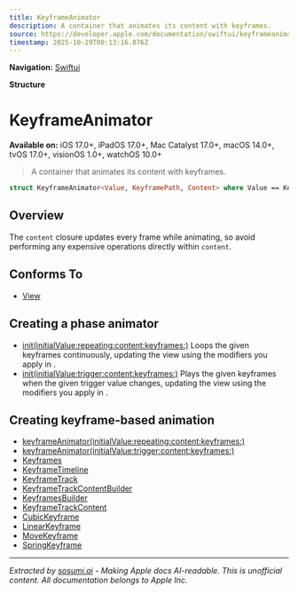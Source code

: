 ```yaml
---
title: KeyframeAnimator
description: A container that animates its content with keyframes.
source: https://developer.apple.com/documentation/swiftui/keyframeanimator
timestamp: 2025-10-29T00:13:16.876Z
---
```


**Navigation:** [Swiftui](/documentation/swiftui)

**Structure**

# KeyframeAnimator

**Available on:** iOS 17.0+, iPadOS 17.0+, Mac Catalyst 17.0+, macOS 14.0+, tvOS 17.0+, visionOS 1.0+, watchOS 10.0+

> A container that animates its content with keyframes.

```swift
struct KeyframeAnimator<Value, KeyframePath, Content> where Value == KeyframePath.Value, KeyframePath : Keyframes, Content : View
```

## Overview

The `content` closure updates every frame while animating, so avoid performing any expensive operations directly within `content`.

## Conforms To

- [View](/documentation/swiftui/view)

## Creating a phase animator

- [init(initialValue:repeating:content:keyframes:)](/documentation/swiftui/keyframeanimator/init(initialvalue:repeating:content:keyframes:)) Loops the given keyframes continuously, updating the view using the modifiers you apply in .
- [init(initialValue:trigger:content:keyframes:)](/documentation/swiftui/keyframeanimator/init(initialvalue:trigger:content:keyframes:)) Plays the given keyframes when the given trigger value changes, updating the view using the modifiers you apply in .

## Creating keyframe-based animation

- [keyframeAnimator(initialValue:repeating:content:keyframes:)](/documentation/swiftui/view/keyframeanimator(initialvalue:repeating:content:keyframes:))
- [keyframeAnimator(initialValue:trigger:content:keyframes:)](/documentation/swiftui/view/keyframeanimator(initialvalue:trigger:content:keyframes:))
- [Keyframes](/documentation/swiftui/keyframes)
- [KeyframeTimeline](/documentation/swiftui/keyframetimeline)
- [KeyframeTrack](/documentation/swiftui/keyframetrack)
- [KeyframeTrackContentBuilder](/documentation/swiftui/keyframetrackcontentbuilder)
- [KeyframesBuilder](/documentation/swiftui/keyframesbuilder)
- [KeyframeTrackContent](/documentation/swiftui/keyframetrackcontent)
- [CubicKeyframe](/documentation/swiftui/cubickeyframe)
- [LinearKeyframe](/documentation/swiftui/linearkeyframe)
- [MoveKeyframe](/documentation/swiftui/movekeyframe)
- [SpringKeyframe](/documentation/swiftui/springkeyframe)

---

*Extracted by [sosumi.ai](https://sosumi.ai) - Making Apple docs AI-readable.*
*This is unofficial content. All documentation belongs to Apple Inc.*

